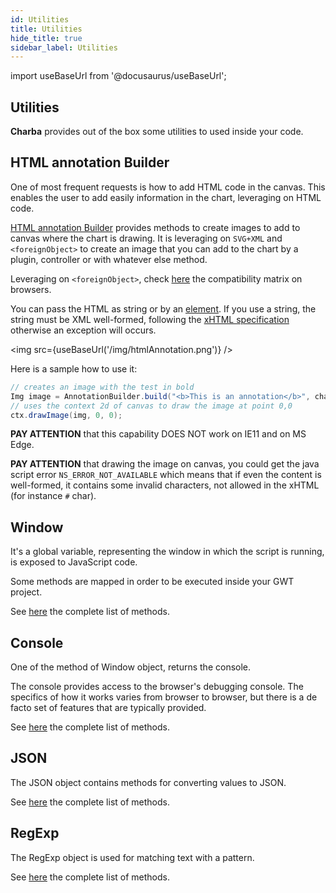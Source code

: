 ```yaml
---
id: Utilities
title: Utilities
hide_title: true
sidebar_label: Utilities
---
```

import useBaseUrl from '@docusaurus/useBaseUrl';

## Utilities

**Charba** provides out of the box some utilities to used inside your code.

## HTML annotation Builder

One of most frequent requests is how to add HTML code in the canvas. This enables the user to add easily information in the chart, leveraging on HTML code.

[HTML annotation Builder](http://www.pepstock.org/Charba/3.3/org/pepstock/charba/client/utils/AnnotationBuilder.html) provides methods to create images to add to canvas where the chart is drawing. It is leveraging on `SVG+XML` and `<foreignObject>` to create an image that you can add to the chart by a plugin, controller or with whatever else method.

Leveraging on `<foreignObject>`, check [here](https://developer.mozilla.org/en-US/docs/Web/SVG/Element/foreignObject#Browser_compatibility) the compatibility matrix on browsers.

You can pass the HTML as string or by an [element](http://www.pepstock.org/Charba/3.3/org/pepstock/charba/client/dom/BaseHtmlElement.html). If you use a string, the string must be XML well-formed, following the [xHTML specification](http://www.w3.org/1999/xhtml) otherwise an exception will occurs.

<img src={useBaseUrl('/img/htmlAnnotation.png')} />

Here is a sample how to use it:

```java
// creates an image with the test in bold
Img image = AnnotationBuilder.build("<b>This is an annotation</b>", chart.getCanvas().getOffsetWidth(), 100);
// uses the context 2d of canvas to draw the image at point 0,0					
ctx.drawImage(img, 0, 0);
```

**PAY ATTENTION** that this capability DOES NOT work on IE11 and on MS Edge.

**PAY ATTENTION** that drawing the image on canvas, you could get the java script error `NS_ERROR_NOT_AVAILABLE` which means that if even the content is well-formed, it contains some invalid characters, not allowed in the xHTML (for instance `#` char).

## Window

It's a global variable, representing the window in which the script is running, is exposed to JavaScript code.

Some methods are mapped in order to be executed inside your GWT project.

See [here](http://www.pepstock.org/Charba/3.3/org/pepstock/charba/client/utils/Window.html) the complete list of methods.

## Console

One of the method of Window object, returns the console.

The console provides access to the browser's debugging console. The specifics of how it works varies from browser to browser, but there is a de facto set of features that are typically provided.

See [here](http://www.pepstock.org/Charba/3.3/org/pepstock/charba/client/utils/Console.html) the complete list of methods.

## JSON

The JSON object contains methods for converting values to JSON.

See [here](http://www.pepstock.org/Charba/3.3/org/pepstock/charba/client/utils/JSON.html) the complete list of methods.

## RegExp

The RegExp object is used for matching text with a pattern.

See [here](http://www.pepstock.org/Charba/3.3/org/pepstock/charba/client/utils/RegExp.html) the complete list of methods.
